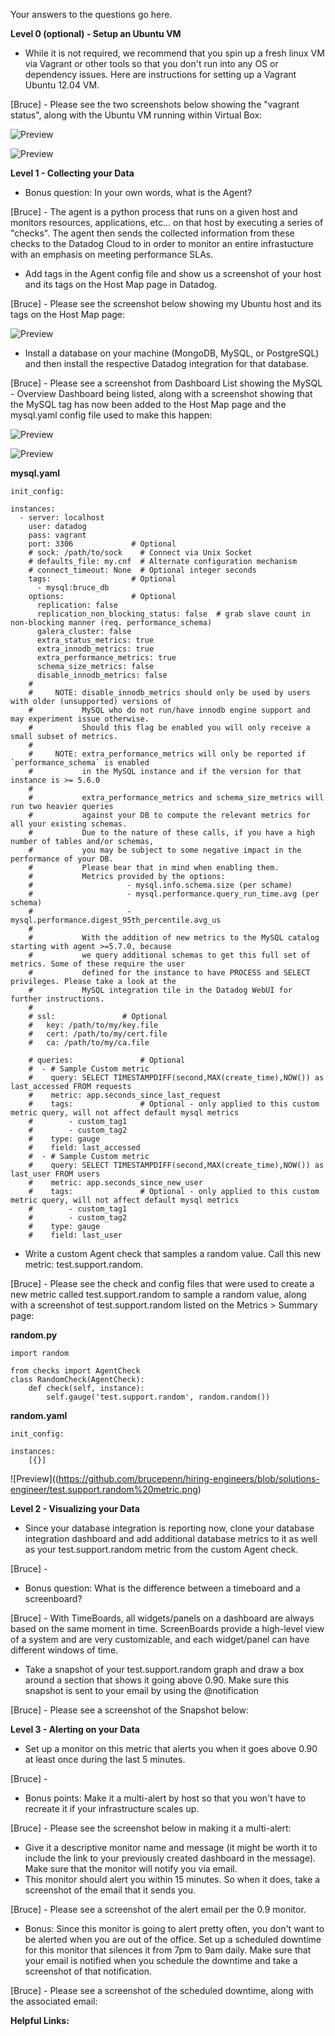 Your answers to the questions go here.

**Level 0 (optional) - Setup an Ubuntu VM**

* While it is not required, we recommend that you spin up a fresh linux VM via Vagrant or other tools so that you don't run into any OS or dependency issues. Here are instructions for setting up a Vagrant Ubuntu 12.04 VM.

[Bruce] - Please see the two screenshots below showing the "vagrant status", along with the Ubuntu VM running within Virtual Box:

![Preview](https://github.com/brucepenn/hiring-engineers/blob/solutions-engineer/Vagrant%20Status.png)

![Preview](https://github.com/brucepenn/hiring-engineers/blob/solutions-engineer/Virtual%20Box%20Showing%20VM%20Running%20.png)

**Level 1 - Collecting your Data**

* Bonus question: In your own words, what is the Agent?

[Bruce] - The agent is a python process that runs on a given host and monitors resources, applications, etc... on that host by executing a series of "checks".  The agent then sends the collected information from these checks to the Datadog Cloud to in order to monitor an  entire infrastucture with an emphasis on meeting performance SLAs.

* Add tags in the Agent config file and show us a screenshot of your host and its tags on the Host Map page in Datadog.

[Bruce] - Please see the screenshot below showing my Ubuntu host and its tags on the Host Map page:

![Preview](https://github.com/brucepenn/hiring-engineers/blob/solutions-engineer/My%20host%20and%20its%20tags%20on%20the%20Host%20Map.png)

* Install a database on your machine (MongoDB, MySQL, or PostgreSQL) and then install the respective Datadog integration for that database.

[Bruce] - Please see a screenshot from Dashboard List showing the MySQL - Overview Dashboard being listed, along with a screenshot showing that the MySQL tag has now been added to the Host Map page and the mysql.yaml config file used to make this happen:

![Preview](https://github.com/brucepenn/hiring-engineers/blob/solutions-engineer/Dashboard%20List.png)

![Preview](https://github.com/brucepenn/hiring-engineers/blob/solutions-engineer/My%20host%20and%20its%20tags%20on%20the%20Host%20Map%20with%20MySQL.png)

**mysql.yaml**

```
init_config:

instances:
  - server: localhost
    user: datadog
    pass: vagrant
    port: 3306             # Optional
    # sock: /path/to/sock    # Connect via Unix Socket
    # defaults_file: my.cnf  # Alternate configuration mechanism
    # connect_timeout: None  # Optional integer seconds
    tags:                  # Optional
      - mysql:bruce_db
    options:               # Optional
      replication: false
      replication_non_blocking_status: false  # grab slave count in non-blocking manner (req. performance_schema)
      galera_cluster: false
      extra_status_metrics: true
      extra_innodb_metrics: true
      extra_performance_metrics: true
      schema_size_metrics: false
      disable_innodb_metrics: false
    #
    #     NOTE: disable_innodb_metrics should only be used by users with older (unsupported) versions of
    #           MySQL who do not run/have innodb engine support and may experiment issue otherwise.
    #           Should this flag be enabled you will only receive a small subset of metrics.
    #
    #     NOTE: extra_performance_metrics will only be reported if `performance_schema` is enabled
    #           in the MySQL instance and if the version for that instance is >= 5.6.0
    #
    #           extra_performance_metrics and schema_size_metrics will run two heavier queries
    #           against your DB to compute the relevant metrics for all your existing schemas.
    #           Due to the nature of these calls, if you have a high number of tables and/or schemas,
    #           you may be subject to some negative impact in the performance of your DB.
    #           Please bear that in mind when enabling them.
    #           Metrics provided by the options:
    #                     - mysql.info.schema.size (per schame)
    #                     - mysql.performance.query_run_time.avg (per schema)
    #                     - mysql.performance.digest_95th_percentile.avg_us
    #
    #           With the addition of new metrics to the MySQL catalog starting with agent >=5.7.0, because
    #           we query additional schemas to get this full set of metrics. Some of these require the user
    #           defined for the instance to have PROCESS and SELECT privileges. Please take a look at the
    #           MySQL integration tile in the Datadog WebUI for further instructions.
    #
    # ssl:               # Optional
    #   key: /path/to/my/key.file
    #   cert: /path/to/my/cert.file
    #   ca: /path/to/my/ca.file

    # queries:               # Optional
    #  - # Sample Custom metric
    #    query: SELECT TIMESTAMPDIFF(second,MAX(create_time),NOW()) as last_accessed FROM requests
    #    metric: app.seconds_since_last_request
    #    tags:               # Optional - only applied to this custom metric query, will not affect default mysql metrics
    #        - custom_tag1
    #        - custom_tag2
    #    type: gauge
    #    field: last_accessed
    #  - # Sample Custom metric
    #    query: SELECT TIMESTAMPDIFF(second,MAX(create_time),NOW()) as last_user FROM users
    #    metric: app.seconds_since_new_user
    #    tags:               # Optional - only applied to this custom metric query, will not affect default mysql metrics
    #        - custom_tag1
    #        - custom_tag2
    #    type: gauge
    #    field: last_user
```

* Write a custom Agent check that samples a random value. Call this new metric: test.support.random.

[Bruce] - Please see the check and config files that were used to create a new metric called test.support.random to sample a random value, along with a screenshot of test.support.random listed on the Metrics > Summary page:

**random.py**

```
import random

from checks import AgentCheck
class RandomCheck(AgentCheck):
    def check(self, instance):
        self.gauge('test.support.random', random.random())
```

**random.yaml**

```
init_config:

instances:
    [{}]

```

![Preview]((https://github.com/brucepenn/hiring-engineers/blob/solutions-engineer/test.support.random%20metric.png)

**Level 2 - Visualizing your Data**

* Since your database integration is reporting now, clone your database integration dashboard and add additional database metrics to it as well as your test.support.random metric from the custom Agent check.

[Bruce] - 

* Bonus question: What is the difference between a timeboard and a screenboard?

[Bruce] - With TimeBoards, all widgets/panels on a dashboard are always based on the same moment in time.  ScreenBoards provide a high-level view of a system and are very customizable, and each widget/panel can have different windows of time.

* Take a snapshot of your test.support.random graph and draw a box around a section that shows it going above 0.90. Make sure this snapshot is sent to your email by using the @notification

[Bruce] - Please see a screenshot of the Snapshot below:



**Level 3 - Alerting on your Data**

* Set up a monitor on this metric that alerts you when it goes above 0.90 at least once during the last 5 minutes.

[Bruce] - 

* Bonus points: Make it a multi-alert by host so that you won't have to recreate it if your infrastructure scales up.

[Bruce] - Please see the screenshot below in making it a multi-alert:

* Give it a descriptive monitor name and message (it might be worth it to include the link to your previously created dashboard in the message). Make sure that the monitor will notify you via email.
* This monitor should alert you within 15 minutes. So when it does, take a screenshot of the email that it sends you.

[Bruce] - Please see a screenshot of the alert email per the 0.9 monitor.

* Bonus: Since this monitor is going to alert pretty often, you don't want to be alerted when you are out of the office. Set up a scheduled downtime for this monitor that silences it from 7pm to 9am daily. Make sure that your email is notified when you schedule the downtime and take a screenshot of that notification.

[Bruce] - Please see a screenshot of the scheduled downtime, along with the associated email:



**Helpful Links:**
